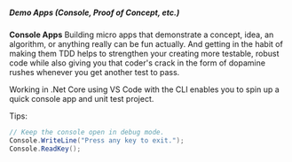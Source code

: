 ##### Demo Apps (Console, Proof of Concept, etc.)



**Console Apps**
Building micro apps that demonstrate a concept, idea, an algorithm, or anything really can be fun actually.  And getting in the habit of making them TDD helps to strengthen your creating more testable, robust code while also giving you that coder's crack in the form of dopamine rushes whenever you get another test to pass.  

Working in .Net Core using VS Code with the CLI enables you to spin up a quick console app and unit test project.  



Tips:

```csharp
// Keep the console open in debug mode.
Console.WriteLine("Press any key to exit.");
Console.ReadKey();
```